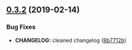 ## [0.3.2](https://github.com/tysonwolker/runway/compare/v0.3.1...v0.3.2) (2019-02-14)


### Bug Fixes

* **CHANGELOG:** cleaned changelog ([8b7712b](https://github.com/tysonwolker/runway/commit/8b7712b))
